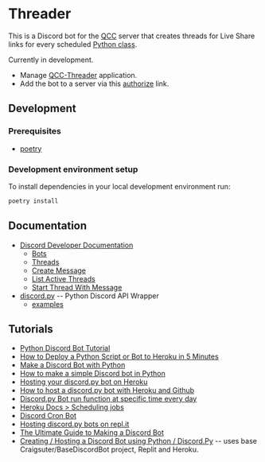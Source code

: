 Threader
========

This is a Discord bot for the [QCC]() server that creates threads for Live Share links for every
scheduled [Python class](https://alissa-huskey.github.io/python-class/).

Currently in development.

* Manage [QCC-Threader](https://discord.com/developers/applications/896552338322509844/) application.
* Add the bot to a server via this [authorize](https://discord.com/api/oauth2/authorize?client_id=896552338322509844&permissions=0&scope=bot) link.

Development
-----------

### Prerequisites

* [poetry](https://python-poetry.org/docs/)

### Development environment setup

To install dependencies in your local development environment run:

```bash
poetry install
```

Documentation
-------------

* [Discord Developer Documentation](https://discord.com/developers/docs/)
  * [Bots](https://discord.com/developers/docs/topics/oauth2#bots)
  * [Threads](https://discord.com/developers/docs/topics/threads#threads)
  * [Create Message](https://discord.com/developers/docs/resources/channel#create-message)
  * [List Active Threads](https://discord.com/developers/docs/resources/channel#list-active-threads)
  * [Start Thread With Message](https://discord.com/developers/docs/resources/channel#start-thread-with-message)
* [discord.py](https://discordpy.readthedocs.io/en/latest/index.html) -- Python Discord API Wrapper
  * [examples](https://github.com/Rapptz/discord.py/tree/master/examples)

Tutorials
---------

* [Python Discord Bot Tutorial](https://www.freecodecamp.org/news/create-a-discord-bot-with-python/)
* [How to Deploy a Python Script or Bot to Heroku in 5 Minutes](https://dev.to/josylad/how-to-deploy-a-python-script-or-bot-to-heroku-in-5-minutes-9dp)
* [Make a Discord Bot with Python](https://www.devdungeon.com/content/make-discord-bot-python)
* [How to make a simple Discord bot in Python](https://medium.com/@moomooptas/how-to-make-a-simple-discord-bot-in-python-40ed991468b4)
* [Hosting your discord.py bot on Heroku](https://github.com/audieni/discord-py-heroku)
* [How to host a discord.py bot with Heroku and Github](https://medium.com/analytics-vidhya/how-to-host-a-discord-py-bot-on-heroku-and-github-d54a4d62a99e)
* [Discord.py Bot run function at specific time every day](https://stackoverflow.com/questions/63625246/discord-py-bot-run-function-at-specific-time-every-day)
* [Heroku Docs > Scheduling jobs](https://devcenter.heroku.com/articles/scheduler#dyno-hour-costs)
* [Discord Cron Bot](https://github.com/peterthehan/discord-cron-bot)
* [Hosting discord.py bots on repl.it](https://replit.com/talk/learn/Hosting-discordpy-bots-with-replit/11008)
* [The Ultimate Guide to Making a Discord Bot](https://www.writebots.com/how-to-make-a-discord-bot/)
* [Creating / Hosting a Discord Bot using Python / Discord.Py](https://willsdiscordbot.wordpress.com/2021/08/28/creating-a-discord-bot-and-hosting/) -- uses base Craigsuter/BaseDiscordBot project, Replit and Heroku.
